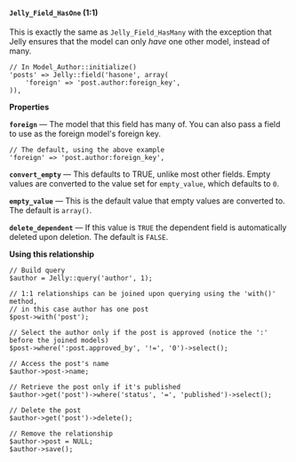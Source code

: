 #### `Jelly_Field_HasOne` (1:1)

This is exactly the same as `Jelly_Field_HasMany` with the exception that Jelly ensures that the model can only *have* one other model, instead of many.

	// In Model_Author::initialize()
	'posts' => Jelly::field('hasone', array(
		'foreign' => 'post.author:foreign_key',
	)),

**Properties**

**`foreign`** — The model that this field has many of. You can also pass a field to use as the foreign model's foreign key.

	// The default, using the above example
	'foreign' => 'post.author:foreign_key',

**`convert_empty`** — This defaults to TRUE, unlike most other fields. Empty values are converted to the value set for `empty_value`, which defaults to `0`.

**`empty_value`** — This is the default value that empty values are converted to. The default is `array()`.

**`delete_dependent`** — If this value is `TRUE` the dependent field is automatically deleted upon deletion. The default is `FALSE`.

**Using this relationship**

	// Build query
	$author = Jelly::query('author', 1);

	// 1:1 relationships can be joined upon querying using the 'with()' method,
	// in this case author has one post
	$post->with('post');

	// Select the author only if the post is approved (notice the ':' before the joined models)
	$post->where(':post.approved_by', '!=', '0')->select();

	// Access the post's name
	$author->post->name;

	// Retrieve the post only if it's published
	$author->get('post')->where('status', '=', 'published')->select();

	// Delete the post
	$author->get('post')->delete();

	// Remove the relationship
	$author->post = NULL;
	$author->save();